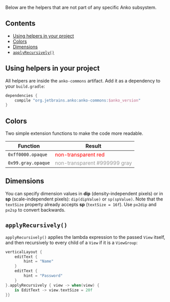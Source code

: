 Below are the helpers that are not part of any specific Anko subsystem.  

## Contents

* [Using helpers in your project](#using-helpers-in-your-project)
* [Colors](#colors)
* [Dimensions](#dimensions)
* [`applyRecursively()`](#apply-recursively)

## Using helpers in your project

All helpers are inside the `anko-commons` artifact. Add it as a dependency to your `build.gradle`:

```groovy
dependencies {
    compile "org.jetbrains.anko:anko-commons:$anko_version"
}
```

## Colors

Two simple extension functions to make the code more readable.

Function             | Result
---------------------|--------- 
`0xff0000.opaque`    | <span style="color:#ff0000">non-transparent red</span>
`0x99.gray.opaque`   | <span style="color:#999">non-transparent #999999 gray</span>

## Dimensions

You can specify dimension values in **dip** (density-independent pixels) or in **sp** (scale-independent pixels): `dip(dipValue)` or `sp(spValue)`. Note that the `textSize`
property already accepts **sp** (`textSize = 16f`). Use `px2dip` and `px2sp` to convert backwards.


## `applyRecursively()`

`applyRecursively()` applies the lambda expression to the passed `View` itself, and then recursively to every child of a `View` if it is a `ViewGroup`:

```kotlin
verticalLayout {
    editText {
        hint = "Name"
    }
    editText {
        hint = "Password"
    }
}.applyRecursively { view -> when(view) {
    is EditText -> view.textSize = 20f
}}
```